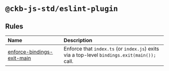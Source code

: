 # `@ckb-js-std/eslint-plugin`

## Rules

<!-- begin auto-generated rules list -->

| Name                                                                   | Description                                                                                  |
| :--------------------------------------------------------------------- | :------------------------------------------------------------------------------------------- |
| [enforce-bindings-exit-main](docs/rules/enforce-bindings-exit-main.md) | Enforce that `index.ts` (or `index.js`) exits via a top-level `bindings.exit(main());` call. |

<!-- end auto-generated rules list -->
